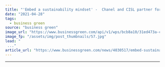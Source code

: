 ```yaml
---
title: "'Embed a sustainability mindset' -  Chanel and CISL partner for green skills push"
date: "2021-04-28"
tags: 
  - business green
source: "business green"
image_url: "https://www.businessgreen.com/api/v1/wps/bcb8a10/31ed473a-cc6c-4b39-b26b-e37ccdc39519/4/3004-chanel-store-185x114.jpg"
image_fp: "/assets/img/post_thumbnails/57.jpg"
lead: "
 ..."
article_url: "https://www.businessgreen.com/news/4030517/embed-sustainability-mindset-chanel-cisl-partner-green-skills-push"
---
```


---
